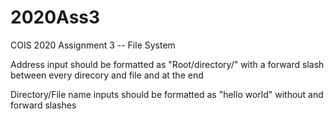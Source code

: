 # 2020Ass3
COIS 2020 Assignment 3 -- File System

Address input should be formatted as "Root/directory/" with a forward slash between every direcory and file and at the end

Directory/File name inputs should be formatted as "hello world" without and forward slashes
